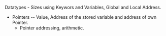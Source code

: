 Datatypes - Sizes using Keywors and Variables, Global and Local Address.
- Pointers -- Value, Address of the stored variable and address of own Pointer.
  - Pointer addressing, arithmetic.
